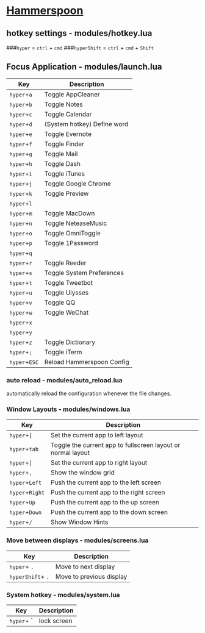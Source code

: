 [Hammerspoon](http://www.hammerspoon.org/)
====

## hotkey settings - modules/hotkey.lua

###`hyper` = `ctrl` + `cmd`
###`hyperShift` = `ctrl` + `cmd` + `Shift`

## Focus Application - modules/launch.lua

| Key | Description |
|-----|-------------|
| `hyper`+`a` | Toggle AppCleaner |
| `hyper`+`b` | Toggle Notes |
| `hyper`+`c` | Toggle Calendar |
| `hyper`+`d` | (System hotkey) Define word |
| `hyper`+`e` | Toggle Evernote |
| `hyper`+`f` | Toggle Finder |
| `hyper`+`g` | Toggle Mail |
| `hyper`+`h` | Toggle Dash |
| `hyper`+`i` | Toggle iTunes |
| `hyper`+`j` | Toggle Google Chrome |
| `hyper`+`k` | Toggle Preview |
| `hyper`+`l` | |
| `hyper`+`m` | Toggle MacDown |
| `hyper`+`n` | Toggle NeteaseMusic |
| `hyper`+`o` | Toggle OmniToggle |
| `hyper`+`p` | Toggle 1Password |
| `hyper`+`q` | |
| `hyper`+`r` | Toggle Reeder |
| `hyper`+`s` | Toggle System Preferences |
| `hyper`+`t` | Toggle Tweetbot |
| `hyper`+`u` | Toggle Ulysses |
| `hyper`+`v` | Toggle QQ |
| `hyper`+`w` | Toggle WeChat |
| `hyper`+`x` | |
| `hyper`+`y` | |
| `hyper`+`z` | Toggle Dictionary |
| `hyper`+`;` | Toggle iTerm |
| `hyper`+`ESC` | Reload Hammerspoon Config |

### auto reload - modules/auto_reload.lua

automatically reload the configuration whenever the file changes.

### Window Layouts - modules/windows.lua

| Key | Description |
|-----|-------------|
| `hyper`+`[` | Set the current app to left layout |
| `hyper`+`tab` | Toggle the current app to fullscreen layout or normal layout |
| `hyper`+`]` | Set the current app to right layout |
| `hyper`+`,` | Show the window grid |
| `hyper`+`Left` | Push the current app to the left screen |
| `hyper`+`Right` | Push the current app to the right screen |
| `hyper`+`Up` | Push the current app to the up screen |
| `hyper`+`Down` | Push the current app to the down screen |
| `hyper`+`/` | Show Window Hints |

### Move between displays - modules/screens.lua

| Key | Description |
|-----|-------------|
| `hyper`+ `.` | Move to next display |
| `hyperShift`+ `.` | Move to previous display |

### System hotkey - modules/system.lua

| Key | Description |
|-----|-------------|
| `hyper`+ **`** | lock screen |
